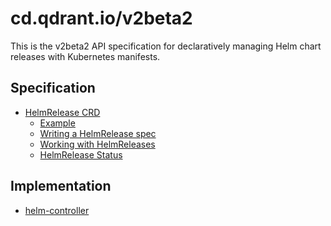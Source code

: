 # cd.qdrant.io/v2beta2

This is the v2beta2 API specification for declaratively managing Helm chart
releases with Kubernetes manifests.

## Specification

- [HelmRelease CRD](helmreleases.md)
  + [Example](helmreleases.md#example)
  + [Writing a HelmRelease spec](helmreleases.md#writing-a-helmrelease-spec)
  + [Working with HelmReleases](helmreleases.md#working-with-helmreleases)
  + [HelmRelease Status](helmreleases.md#helmrelease-status)

## Implementation

* [helm-controller](https://github.com/fluxcd/helm-controller/)
